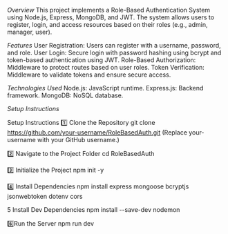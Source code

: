 *Overview*
This project implements a Role-Based Authentication System using Node.js, Express, MongoDB, and JWT. The system allows users to register, login, and access resources based on their roles (e.g., admin, manager, user).

*Features*
User Registration: Users can register with a username, password, and role.
User Login: Secure login with password hashing using bcrypt and token-based authentication using JWT.
Role-Based Authorization: Middleware to protect routes based on user roles.
Token Verification: Middleware to validate tokens and ensure secure access.

*Technologies Used*
Node.js: JavaScript runtime.
Express.js: Backend framework.
MongoDB: NoSQL database.


*Setup Instructions*

Setup Instructions
1️⃣ Clone the Repository
git clone https://github.com/your-username/RoleBasedAuth.git
(Replace your-username with your GitHub username.)

2️⃣ Navigate to the Project Folder
cd RoleBasedAuth

3️⃣ Initialize the Project
npm init -y

4️⃣ Install Dependencies
npm install express mongoose bcryptjs jsonwebtoken dotenv cors

5️ Install Dev Dependencies
npm install --save-dev nodemon

6️⃣Run the Server
npm run dev
